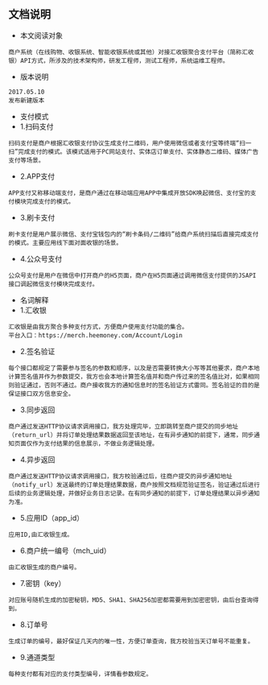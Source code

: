 ## 文档说明

- 本文阅读对象

```text
商户系统（在线购物、收银系统、智能收银系统或其他）对接汇收银聚合支付平台（简称汇收银）API方式，所涉及的技术架构师，研发工程师，测试工程师，系统运维工程师。
```

- 版本说明
```text
2017.05.10
发布新建版本
```

- 支付模式
 - 1.扫码支付
 ```text
 扫码支付是商户根据汇收银支付协议生成支付二维码，用户使用微信或者支付宝等终端“扫一扫”完成支付的模式。该模式适用于PC网站支付、实体店订单支付、实体静态二维码、媒体广告支付等场景。
 ```

 - 2.APP支付
 ```text
APP支付又称移动端支付，是商户通过在移动端应用APP中集成开放SDK唤起微信、支付宝的支付模块完成支付的模式。
 ```

 - 3.刷卡支付
 ```text
刷卡支付是用户展示微信、支付宝钱包内的“刷卡条码/二维码”给商户系统扫描后直接完成支付的模式。主要应用线下面对面收银的场景。
 ```

 - 4.公众号支付
 ```text
公众号支付是用户在微信中打开商户的H5页面，商户在H5页面通过调用微信支付提供的JSAPI接口调起微信支付模块完成支付。
 ```

- 名词解释
 - 1.汇收银
```text
汇收银是由我方聚合多种支付方式，方便商户使用支付功能的集合。
平台入口：https://merch.heemoney.com/Account/Login
```

 - 2.签名验证
```text
每个接口都规定了需要参与签名的参数和顺序，以及是否需要转换大小写等其他要求，商户本地计算签名值并作为参数提交，我方也会本地计算签名值并和商户传过来的签名值比对，如果相同则验证通过，否则不通过。商户接收我方的通知信息时的签名验证方式雷同。签名验证的目的是保证接口双方信息安全。
``` 

 - 3.同步返回
```text
商户通过发送HTTP协议请求调用接口，我方处理完毕，立即跳转至商户提交的同步地址（return_url）并将订单处理结果数据返回至该地址，在有异步通知的前提下，通常，同步通知页面仅作为支付结果的信息展示，不做业务逻辑处理。
``` 

 - 4.异步返回
```text
商户通过发送HTTP协议请求调用接口，我方校验通过后，往商户提交的异步通知地址（notify_url）发送最终的订单处理结果数据，商户按照文档规范验证签名，验证通过后进行后续的业务逻辑处理，并做好业务日志记录。在有同步通知的前提下，订单处理结果以异步通知为准。
``` 

 - 5.应用ID（app_id）
```text
应用ID,由汇收银生成。
``` 

 - 6.商户统一编号（mch_uid）
```text
由汇收银生成的商户编号。
``` 

 - 7.密钥（key）
```text
对应账号随机生成的加密秘钥，MD5、SHA1、SHA256加密都需要用到加密密钥，由后台查询得到。
``` 

 - 8.订单号
```text
生成订单的编号，最好保证几天内的唯一性，方便订单查询，我方校验当天订单号不能重复。
``` 

 - 9.通道类型
```text
每种支付都有对应的支付类型编号，详情看参数规定。
``` 